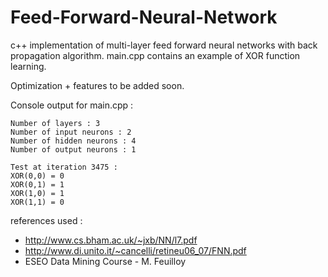 # Feed-Forward-Neural-Network


c++ implementation of multi-layer feed forward neural networks with back propagation algorithm.
main.cpp contains an example of XOR function learning.

Optimization + features to be added soon.

Console output for main.cpp :
```
Number of layers : 3
Number of input neurons : 2
Number of hidden neurons : 4
Number of output neurons : 1

Test at iteration 3475 :
XOR(0,0) = 0
XOR(0,1) = 1
XOR(1,0) = 1
XOR(1,1) = 0
```


references used :
- http://www.cs.bham.ac.uk/~jxb/NN/l7.pdf
- http://www.di.unito.it/~cancelli/retineu06_07/FNN.pdf
- ESEO Data Mining Course - M. Feuilloy
